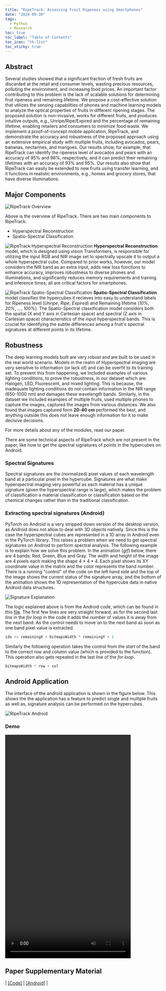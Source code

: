 ```yaml
---
title: "RipeTrack: Assessing Fruit Ripeness using Smartphones"
date: "2024-09-20"
tags:
  - Python
  - Research
toc: true
toc_label: "Table of Contents"
toc_icon: "th-list"
toc_sticky: true
---
```


## Abstract
Several studies showed that a significant fraction of fresh fruits are discarded at the retail and consumer levels, wasting precious resources, polluting the environment, and increasing food prices. An important factor contributing to this problem is the lack of scalable solutions for determining fruit ripeness and remaining lifetime. We propose a cost-effective solution that utilizes the sensing capabilities of phones and machine learning models to analyze the optical properties of fruits in different ripening stages. The proposed solution is non-invasive, works for different fruits, and produces intuitive outputs, e.g., Unripe/Ripe/Expired and the percentage of remaining lifetime, enabling retailers and consumers to minimize food waste. We implement a proof-of-concept mobile application, RipeTrack, and demonstrate the accuracy and robustness of the proposed approach using an extensive empirical study with multiple fruits, including avocados, pears, bananas, nectarines, and mangoes. Our results show, for example, that RipeTrack can identify the ripeness level of avocados and pears with an accuracy of 95% and 98%, respectively, and it can predict their remaining lifetimes with an accuracy of 93% and 95%. Our results also show that RipeTrack can easily be extended to new fruits using transfer learning, and it functions in realistic environments, e.g., homes and grocery stores, that have diverse illuminations.

## Major Components
![RipeTrack Overview](/assets/images/ProjectAssets/RipeTrack/ripetrackOverview.png)

Above is the overview of RipeTrack. There are two main components to RipeTrack:
- Hyperspectral Reconstruction
- Spatio-Spectral Classification

![RipeTrack Hyperspectral Reconstruction](/assets/images/ProjectAssets/RipeTrack/reconstructionArchitecture.png)
**Hyperspectral Reconstruction** model, which is designed using vision Transformers, is responsible for utilizing the input RGB and NIR image set to spectrally upscale it to output a whole hyperspectral cube. Compared to prior works, however, our model considers the NIR band as an extra input, adds new loss functions to enhance accuracy, improves robustness to diverse phones and illuminations, and significantly reduces memory requirements and training and inference times; all are critical factors for smartphones.

![RipeTrack Spatio-Spectral Classification](/assets/images/ProjectAssets/RipeTrack/classifierArchitecture.png)
**Spatio-Spectral Classification** model classifies the hypercubes it recieves into easy to understand labels for Ripeness level (*Unripe*, *Ripe*, *Expired*) and Remaining lifetime (*10%*, *20%*, ..., *100%*). The Spatio-Spectral classification model considers both the spatial (X and Y axis in Cartesian space) and spectral (Z axis in Cartesian space) characteristics of the input hyperspectral bands. This is crucial for identifying the subtle differences among a fruit's spectral signatures at different points in its lifetime.

## Robustness
The deep learning models built are very robust and are built to be used in the real world scenario. Models in the realm of Hyperspectral imaging are very sensitive to information (or lack of) and can be overfit to its training set. To prevent this from happening, we included examples of various lighting conditions, to prove the robustness, in our dataset which are: Halogen, LED, Fluorescent, and mixed lighting. This is because, the inadequate lighting conditions do not contain information in the NIR range (650-1000 nm) and damages these wavelength bands. Similarly, in the dataset we included examples of multiple fruits, used multiple phones to capture the images, captured the images from various distances. We also found that images captured form **20-40 cm** performed the best, and anything outside this does not leave enough information for it to make decisive decisions.

For more details about any of the modules, read our paper.

There are some technical aspects of RipeTrack which are not present in the paper, like how to get the spectral signatures of points in the hypercubes on Android.

### Spectral Signatures
Spectral signatures are the (normalized) pixel values of each wavelength band at a particular pixel in the hypercube. Signatures are what make hyperspectral imaging very powerful as each material has a unique signature (given the hyperspectral range is large), which makes the problem of classification a material classification or classification based on the chemical changes rather than in the traditional classification.

### Extracting spectral signatures (Android)
PyTorch on Android is a very stripped down version of the desktop version, as Android does not allow to deal with 3D objects natively. Since this is the case the hyperspectral cubes are represented in a 1D array in Android even in the PyTorch library. This raises a problem when we need to get spectral signatures on Android to perform spectral analysis. The following example is to explain how we solve this problem. In the animation (*gif*) below, there are 4 bands: Red, Green, Blue and Gray. The width and height of the image are 4 pixels each making the shape 4 * 4 * 4. Each pixel shows its XY coordinate value in the matrix and the color represents the band number. There is a running "control" of the code on the left hand side and the top of the image shows the current status of the signature array, and the bottom of the animation shows the 1D representation of the hypercube data in native Android data structures.

![Signature Explanation](/assets/images/ProjectAssets/RipeTrack/SignatureExplaination.gif)

The logic explained above is from the Android code, which can be found in this [file](https://github.com/ShahzaibWaseem/RipeTrack-Android/blob/master/app/src/main/java/com/shahzaib/ripetrack/fragments/ReconstructionFragment.kt#L668C14-L668C26). The first few lines are very straight forward, as for the second last line in the *for loop* in the code it adds the number of values it is away from the next band. As the control needs to move on to the next band as soon as one band pixel value is extracted.

```py
idx += remainingX + bitmapsWidth * remainingY + 1
```

Similarly the following operation takes the control from the start of the band to the correct row and column value (which is provided to the function). This operation also gets repeated in the last line of the *for loop*.

```python
bitmapsWidth * row + col
```

## Android Application
The interface of the android application is shown in the figure below. This shows the the application has a feature to predict single and multiple fruits as well as, signature analysis can be performed on the hypercubes.

![RipeTrack Android](/assets/images/ProjectAssets/RipeTrack/ripetrackAndroid.png)

### Demo 
<video width="405" height="720" controls>
	<source src="/assets/images/ProjectAssets/RipeTrack/RipeTrackAndroidDemo.mp4" type="video/mp4">
</video>

## Paper Supplementary Material

<!-- IEEE Transactions on Mobile Computing, 2024. -->

| [[Code]](https://github.com/ShahzaibWaseem/RipeTrack) | [[Android]](https://github.com/ShahzaibWaseem/RipeTrack-Android) |